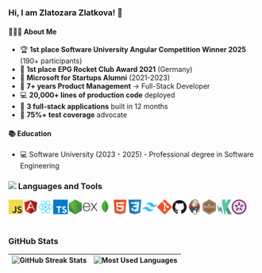 ### Hi, I am Zlatozara Zlatkova! 👋

#### 👨🏻‍💻 About Me
- 🏆 **1st place Software University Angular Competition Winner 2025** (190+ participants)
- 🥇 **1st place EPG Rocket Club Award 2021** (Germany)
- 🚀 **Microsoft for Startups Alumni** (2021-2023)
- 💼 **7+ years Product Management** → Full-Stack Developer
- 💻 **20,000+ lines of production code** deployed
- 🎯 **3 full-stack applications** built in 12 months
- 🧪 **75%+ test coverage** advocate

#### 📚 Education
- 💻 Software University (2023 - 2025) - Professional degree in Software Engineering



<h3 align="left"><img src = "https://media2.giphy.com/media/QssGEmpkyEOhBCb7e1/giphy.gif?cid=ecf05e47a0n3gi1bfqntqmob8g9aid1oyj2wr3ds3mg700bl&rid=giphy.gif" width = 18px> Languages and Tools</h3>

<p align="left">
  <img align="left" alt="JavaScript" width="30px" height="30px" src="https://raw.githubusercontent.com/devicons/devicon/master/icons/javascript/javascript-original.svg" />
  <img align="left" alt="Angular" width="30px" height="30px" src="https://raw.githubusercontent.com/devicons/devicon/master/icons/angularjs/angularjs-original.svg" />
  <img align="left" alt="React" width="30px" height="30px" src="https://raw.githubusercontent.com/devicons/devicon/master/icons/react/react-original.svg" />
  <img align="left" alt="TypeScript" width="30px" height="30px" src="https://raw.githubusercontent.com/devicons/devicon/master/icons/typescript/typescript-original.svg" />
  <img align="left" alt="Node.js" width="30px" height="30px" src="https://raw.githubusercontent.com/devicons/devicon/master/icons/nodejs/nodejs-original.svg" />
  <img align="left" alt="Express" width="30px" height="30px" src="https://raw.githubusercontent.com/devicons/devicon/master/icons/express/express-original.svg" />
  <img align="left" alt="MongoDB" width="30px" height="30px" src="https://raw.githubusercontent.com/devicons/devicon/master/icons/mongodb/mongodb-original.svg" />
  <img align="left" alt="HTML5" width="30px" height="30px" src="https://raw.githubusercontent.com/devicons/devicon/master/icons/html5/html5-original.svg" />
  <img align="left" alt="CSS3" width="30px" height="30px" src="https://raw.githubusercontent.com/devicons/devicon/master/icons/css3/css3-original.svg" />
  <img align="left" alt="TailwindCSS" width="30px" height="30px" src="https://raw.githubusercontent.com/devicons/devicon/master/icons/tailwindcss/tailwindcss-original.svg" />
  <img align="left" alt="Git" width="30px" height="30px" src="https://raw.githubusercontent.com/devicons/devicon/master/icons/git/git-original.svg" />
  <img align="left" alt="GitHub" width="30px" height="30px" src="https://raw.githubusercontent.com/devicons/devicon/master/icons/github/github-original.svg" />
  <img align="left" alt="DevOps" width="30px" height="30px" src="https://raw.githubusercontent.com/devicons/devicon/master/icons/jenkins/jenkins-original.svg" />
  <img align="left" alt="Mocha" width="30px" height="30px" src="https://raw.githubusercontent.com/devicons/devicon/v2.14.0/icons/mocha/mocha-plain.svg" />
  <img align="left" alt="Karma" width="30px" height="30px" src="https://raw.githubusercontent.com/devicons/devicon/master/icons/karma/karma-original.svg" />
  <img align="left" alt="Jasmine" width="30px" height="30px" src="https://raw.githubusercontent.com/devicons/devicon/master/icons/jasmine/jasmine-original.svg" />
</p>
<br><br><br>

<h3 align="left">GitHub Stats</h3> 

<img src="https://github-readme-streak-stats-eight.vercel.app/?user=zlatozarazlatkova" alt="GitHub Streak Stats" /> | <img src="https://github-readme-stats.vercel.app/api/top-langs/?username=zlatozarazlatkova&layout=compact&theme=default&hide_border=true" alt="Most Used Languages" /> |
|:---:|:---:|
